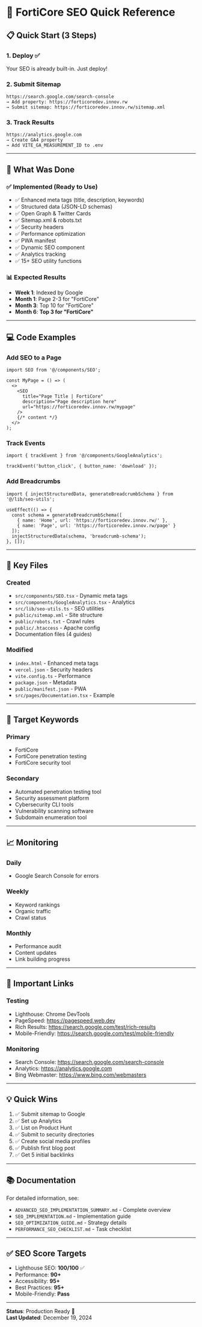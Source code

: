 # 🚀 FortiCore SEO Quick Reference

## 📋 Quick Start (3 Steps)

### 1. Deploy ✅
Your SEO is already built-in. Just deploy!

### 2. Submit Sitemap
```
https://search.google.com/search-console
→ Add property: https://forticoredev.innov.rw
→ Submit sitemap: https://forticoredev.innov.rw/sitemap.xml
```

### 3. Track Results
```
https://analytics.google.com
→ Create GA4 property
→ Add VITE_GA_MEASUREMENT_ID to .env
```

---

## 🎯 What Was Done

### ✅ Implemented (Ready to Use)
- ✅ Enhanced meta tags (title, description, keywords)
- ✅ Structured data (JSON-LD schemas)
- ✅ Open Graph & Twitter Cards
- ✅ Sitemap.xml & robots.txt
- ✅ Security headers
- ✅ Performance optimization
- ✅ PWA manifest
- ✅ Dynamic SEO component
- ✅ Analytics tracking
- ✅ 15+ SEO utility functions

### 📊 Expected Results
- **Week 1**: Indexed by Google
- **Month 1**: Page 2-3 for "FortiCore"
- **Month 3**: Top 10 for "FortiCore"
- **Month 6**: **Top 3 for "FortiCore"**

---

## 💻 Code Examples

### Add SEO to a Page
```tsx
import SEO from '@/components/SEO';

const MyPage = () => (
  <>
    <SEO
      title="Page Title | FortiCore"
      description="Page description here"
      url="https://forticoredev.innov.rw/mypage"
    />
    {/* content */}
  </>
);
```

### Track Events
```tsx
import { trackEvent } from '@/components/GoogleAnalytics';

trackEvent('button_click', { button_name: 'download' });
```

### Add Breadcrumbs
```tsx
import { injectStructuredData, generateBreadcrumbSchema } from '@/lib/seo-utils';

useEffect(() => {
  const schema = generateBreadcrumbSchema([
    { name: 'Home', url: 'https://forticoredev.innov.rw/' },
    { name: 'Page', url: 'https://forticoredev.innov.rw/page' }
  ]);
  injectStructuredData(schema, 'breadcrumb-schema');
}, []);
```

---

## 📁 Key Files

### Created
- `src/components/SEO.tsx` - Dynamic meta tags
- `src/components/GoogleAnalytics.tsx` - Analytics
- `src/lib/seo-utils.ts` - SEO utilities
- `public/sitemap.xml` - Site structure
- `public/robots.txt` - Crawl rules
- `public/.htaccess` - Apache config
- Documentation files (4 guides)

### Modified
- `index.html` - Enhanced meta tags
- `vercel.json` - Security headers
- `vite.config.ts` - Performance
- `package.json` - Metadata
- `public/manifest.json` - PWA
- `src/pages/Documentation.tsx` - Example

---

## 🎯 Target Keywords

### Primary
- FortiCore
- FortiCore penetration testing
- FortiCore security tool

### Secondary
- Automated penetration testing tool
- Security assessment platform
- Cybersecurity CLI tools
- Vulnerability scanning software
- Subdomain enumeration tool

---

## 📈 Monitoring

### Daily
- Google Search Console for errors

### Weekly
- Keyword rankings
- Organic traffic
- Crawl status

### Monthly
- Performance audit
- Content updates
- Link building progress

---

## 🔗 Important Links

### Testing
- Lighthouse: Chrome DevTools
- PageSpeed: https://pagespeed.web.dev
- Rich Results: https://search.google.com/test/rich-results
- Mobile-Friendly: https://search.google.com/test/mobile-friendly

### Monitoring
- Search Console: https://search.google.com/search-console
- Analytics: https://analytics.google.com
- Bing Webmaster: https://www.bing.com/webmasters

---

## 💡 Quick Wins

1. ✅ Submit sitemap to Google
2. ✅ Set up Analytics
3. ✅ List on Product Hunt
4. ✅ Submit to security directories
5. ✅ Create social media profiles
6. ✅ Publish first blog post
7. ✅ Get 5 initial backlinks

---

## 📚 Documentation

For detailed information, see:
- `ADVANCED_SEO_IMPLEMENTATION_SUMMARY.md` - Complete overview
- `SEO_IMPLEMENTATION.md` - Implementation guide
- `SEO_OPTIMIZATION_GUIDE.md` - Strategy details
- `PERFORMANCE_SEO_CHECKLIST.md` - Task checklist

---

## ✅ SEO Score Targets

- Lighthouse SEO: **100/100** ✅
- Performance: **90+**
- Accessibility: **95+**
- Best Practices: **95+**
- Mobile-Friendly: **Pass**

---

**Status**: Production Ready 🚀  
**Last Updated**: December 19, 2024

